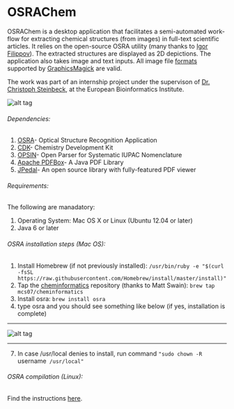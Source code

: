 OSRAChem
========

OSRAChem is a desktop application that facilitates a semi-automated work-flow for extracting chemical structures (from images) in full-text scientific articles. It relies on the open-source OSRA utility (many thanks to [Igor Filippov](https://cactus.nci.nih.gov/osra/)). The extracted structures are displayed as 2D depictions. The application also takes image and text inputs. All image file [formats](http://www.graphicsmagick.org/formats.html) supported by [GraphicsMagick](http://www.graphicsmagick.org/) are valid.

The work was part of an internship project under the supervison of [Dr. Christoph Steinbeck](https://cheminf.uni-jena.de/members/steinbeck/), at the European Bioinformatics Institute.

![alt tag](http://oi57.tinypic.com/308fsjo.jpg)

###### Dependencies:

1. [OSRA](https://cactus.nci.nih.gov/osra/)- Optical Structure Recognition Application
2. [CDK](http://sourceforge.net/projects/cdk/)- Chemistry Development Kit
3. [OPSIN](opsin.ch.cam.ac.uk)- Open Parser for Systematic IUPAC Nomenclature
4. [Apache PDFBox](http://pdfbox.apache.org/)- A Java PDF Library
5. [JPedal](http://sourceforge.net/projects/jpedal/)- An open source library with fully-featured PDF viewer

###### Requirements:
The following are manadatory:

1. Operating System: Mac OS X or Linux (Ubuntu 12.04 or later)
2. Java 6 or later

###### OSRA installation steps (Mac OS):

1. Install Homebrew (if not previously installed): `/usr/bin/ruby -e "$(curl -fsSL https://raw.githubusercontent.com/Homebrew/install/master/install)"`
2. Tap the [cheminformatics](https://github.com/mcs07/homebrew-cheminformatics) repository (thanks to Matt Swain): `brew tap mcs07/cheminformatics`
3. Install osra: `brew install osra`
4. type osra and you should see something like below (if yes, installation is complete)
******************************************************************************************************
![alt tag](http://i41.tinypic.com/121v582.png)
******************************************************************************************************
7. In case /usr/local denies to install, run command `"sudo chown -R `username` /usr/local"`

###### OSRA compilation (Linux):

Find the instructions [here](https://cactus.nci.nih.gov/osra/).
